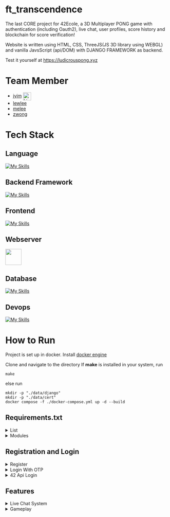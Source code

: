 # ft_transcendence

The last CORE project for 42Ecole, a 3D Multiplayer PONG game with authentication (including Oauth2), live chat, user profiles, score history and blockchain for score verification!<br />

Website is written using HTML, CSS, ThreeJS(JS 3D library using WEBGL) and vanilla JavsScript (api/DOM) with DJANGO FRAMEWORK as backend. <br />

Test it yourself at https://ludicrouspong.xyz

# Team Member
+ [jyim](https://github.com/SkyHearts "Github Profile") <a href="https://www.linkedin.com/in/yim-jiun-jye-759085120/"><img src="readme_src/icons8-linkedin-48.png" alt="LinkedIn Profile" width="25px" height="25px" align="center"></a>
+ [lewlee](https://github.com/lewislee42 "Github Profile")
+ [melee](https://github.com/mseong123 "Github Profile")
+ [zwong](https://github.com/Wongoose "Github Profile")

# Tech Stack
## Language
[![My Skills](https://skillicons.dev/icons?i=py,js)](https://skillicons.dev)
## Backend Framework
[![My Skills](https://skillicons.dev/icons?i=django)](https://skillicons.dev)
## Frontend
[![My Skills](https://skillicons.dev/icons?i=threejs,js,html,css)](https://skillicons.dev)
## Webserver
<img src="readme_src/nginx.svg" width="50px" height="50px" align="center">

## Database
[![My Skills](https://skillicons.dev/icons?i=postgres,redis)](https://skillicons.dev)
## Devops
[![My Skills](https://skillicons.dev/icons?i=docker,aws)](https://skillicons.dev)

# How to Run
Project is set up in docker. Install [docker engine](https://docs.docker.com/engine/install/)

Clone and navigate to the directory
If **make** is installed in your system, 
run
```
make
```
else run
```
mkdir -p "./data/django"
mkdir -p "./data/cert"
docker compose -f ./docker-compose.yml up -d --build
```
## Requirements.txt
<details><summary>List</summary>
  
 ```
  channels==4.0.0
  Django==4.2.1
  daphne==4.1.0
  dj-rest-auth==4.0.0
  django-allauth==0.52.0
  djangorestframework==3.14.0
  djangorestframework-simplejwt==5.3.1
  pillow==10.2.0
  psycopg==3.1.8
  psycopg-binary==3.1.8
  channels-redis==4.2.0
  web3==6.16.0
 ```

</details>

<details>
  <summary>
    Modules
  </summary>

  ### Web
  - [x] Django Framework
  - [ ] BootStrap
  - [x] Postgres Database
  - [x] Store Tournament Score in Blockchain

  ## User Management
  - [x] Standard user management, authentication, users across tournaments
  - [x] Implementing a remote authentication

  ## Gameplay and User Experience
  - [x] Remote players
  - [x] Multiplayers (more than 2 in the same game)
  - [ ] Add Another Game with User History and Matchmaking
  - [x] Game Customization Options
  - [x] Live chat

  ## AI-Algo
  - [ ] Introduce an AI Opponent
  - [ ] User and Game Stats Dashboards

  ## Cybersecurity
  - [ ] Implement WAF/ModSecurity with Hardened Configuration and HashiCorp Vault for Secrets Management
  - [ ] GDPR Compliance Options with User Anonymization, Local Data Management, and Account Deletion
  - [x] Implement Two-Factor Authentication (2FA) and JWT

  ## DevOps
  - [ ] Infrastructure Setup for Log Management
  - [ ] Monitoring system
  - [ ] Designing the Backend as Microservices

  ## Graphics
  - [x] Use of advanced 3D techniques (ThreeJS)

  ## Accessibility
  - [x] Support on all devices
  - [x] Expanding Browser Compatibility
  - [ ] Multiple language supports.
  - [ ] Add accessibility for Visually Impaired Users
  - [ ] Server-Side Rendering (SSR) Integration.

  ## Sever-side Pong
  - [ ] Replacing Basic Pong with Server-Side Pong and Implementing an API
  - [ ] Enabling Pong Gameplay via CLI against Web Users with API Integration

</details>


## Registration and Login
<details>
  <summary>
    Register
  </summary>
  <img src="readme_src/register.gif">
  <img src="readme_src/email_verification.jpg">
</details>
<details>
  <summary>
    Login With OTP
  </summary>
  <img src="readme_src/login_OTP.gif">
</details>
<details>
  <summary>
    42 Api Login
  </summary>
  <img src="readme_src/42api.gif">
</details>

## Features
<details>
  <summary>
    Live Chat System
  </summary>
</details>
<details>
  <summary>
    Gameplay
  </summary>
  <img src="readme_src/.gif">
</details>
